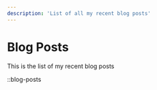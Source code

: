 ```yaml
---
description: 'List of all my recent blog posts'
---
```

# Blog Posts

This is the list of my recent blog posts

::blog-posts
